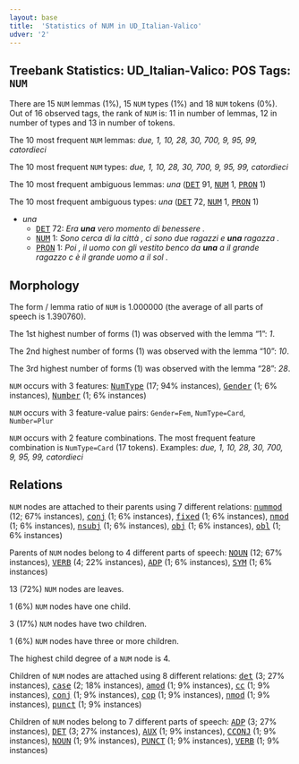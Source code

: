 ```yaml
---
layout: base
title:  'Statistics of NUM in UD_Italian-Valico'
udver: '2'
---
```


## Treebank Statistics: UD_Italian-Valico: POS Tags: `NUM`

There are 15 `NUM` lemmas (1%), 15 `NUM` types (1%) and 18 `NUM` tokens (0%).
Out of 16 observed tags, the rank of `NUM` is: 11 in number of lemmas, 12 in number of types and 13 in number of tokens.

The 10 most frequent `NUM` lemmas: <em>due, 1, 10, 28, 30, 700, 9, 95, 99, catordieci</em>

The 10 most frequent `NUM` types:  <em>due, 1, 10, 28, 30, 700, 9, 95, 99, catordieci</em>

The 10 most frequent ambiguous lemmas: <em>una</em> (<tt><a href="it_valico-pos-DET.html">DET</a></tt> 91, <tt><a href="it_valico-pos-NUM.html">NUM</a></tt> 1, <tt><a href="it_valico-pos-PRON.html">PRON</a></tt> 1)

The 10 most frequent ambiguous types:  <em>una</em> (<tt><a href="it_valico-pos-DET.html">DET</a></tt> 72, <tt><a href="it_valico-pos-NUM.html">NUM</a></tt> 1, <tt><a href="it_valico-pos-PRON.html">PRON</a></tt> 1)


* <em>una</em>
  * <tt><a href="it_valico-pos-DET.html">DET</a></tt> 72: <em>Era <b>una</b> vero momento di benessere .</em>
  * <tt><a href="it_valico-pos-NUM.html">NUM</a></tt> 1: <em>Sono cerca di la città , ci sono due ragazzi e <b>una</b> ragazza .</em>
  * <tt><a href="it_valico-pos-PRON.html">PRON</a></tt> 1: <em>Poi , il uomo con gli vestito benco da <b>una</b> a il grande ragazzo c è il grande uomo a il sol .</em>

## Morphology

The form / lemma ratio of `NUM` is 1.000000 (the average of all parts of speech is 1.390760).

The 1st highest number of forms (1) was observed with the lemma “1”: <em>1</em>.

The 2nd highest number of forms (1) was observed with the lemma “10”: <em>10</em>.

The 3rd highest number of forms (1) was observed with the lemma “28”: <em>28</em>.

`NUM` occurs with 3 features: <tt><a href="it_valico-feat-NumType.html">NumType</a></tt> (17; 94% instances), <tt><a href="it_valico-feat-Gender.html">Gender</a></tt> (1; 6% instances), <tt><a href="it_valico-feat-Number.html">Number</a></tt> (1; 6% instances)

`NUM` occurs with 3 feature-value pairs: `Gender=Fem`, `NumType=Card`, `Number=Plur`

`NUM` occurs with 2 feature combinations.
The most frequent feature combination is `NumType=Card` (17 tokens).
Examples: <em>due, 1, 10, 28, 30, 700, 9, 95, 99, catordieci</em>


## Relations

`NUM` nodes are attached to their parents using 7 different relations: <tt><a href="it_valico-dep-nummod.html">nummod</a></tt> (12; 67% instances), <tt><a href="it_valico-dep-conj.html">conj</a></tt> (1; 6% instances), <tt><a href="it_valico-dep-fixed.html">fixed</a></tt> (1; 6% instances), <tt><a href="it_valico-dep-nmod.html">nmod</a></tt> (1; 6% instances), <tt><a href="it_valico-dep-nsubj.html">nsubj</a></tt> (1; 6% instances), <tt><a href="it_valico-dep-obj.html">obj</a></tt> (1; 6% instances), <tt><a href="it_valico-dep-obl.html">obl</a></tt> (1; 6% instances)

Parents of `NUM` nodes belong to 4 different parts of speech: <tt><a href="it_valico-pos-NOUN.html">NOUN</a></tt> (12; 67% instances), <tt><a href="it_valico-pos-VERB.html">VERB</a></tt> (4; 22% instances), <tt><a href="it_valico-pos-ADP.html">ADP</a></tt> (1; 6% instances), <tt><a href="it_valico-pos-SYM.html">SYM</a></tt> (1; 6% instances)

13 (72%) `NUM` nodes are leaves.

1 (6%) `NUM` nodes have one child.

3 (17%) `NUM` nodes have two children.

1 (6%) `NUM` nodes have three or more children.

The highest child degree of a `NUM` node is 4.

Children of `NUM` nodes are attached using 8 different relations: <tt><a href="it_valico-dep-det.html">det</a></tt> (3; 27% instances), <tt><a href="it_valico-dep-case.html">case</a></tt> (2; 18% instances), <tt><a href="it_valico-dep-amod.html">amod</a></tt> (1; 9% instances), <tt><a href="it_valico-dep-cc.html">cc</a></tt> (1; 9% instances), <tt><a href="it_valico-dep-conj.html">conj</a></tt> (1; 9% instances), <tt><a href="it_valico-dep-cop.html">cop</a></tt> (1; 9% instances), <tt><a href="it_valico-dep-nmod.html">nmod</a></tt> (1; 9% instances), <tt><a href="it_valico-dep-punct.html">punct</a></tt> (1; 9% instances)

Children of `NUM` nodes belong to 7 different parts of speech: <tt><a href="it_valico-pos-ADP.html">ADP</a></tt> (3; 27% instances), <tt><a href="it_valico-pos-DET.html">DET</a></tt> (3; 27% instances), <tt><a href="it_valico-pos-AUX.html">AUX</a></tt> (1; 9% instances), <tt><a href="it_valico-pos-CCONJ.html">CCONJ</a></tt> (1; 9% instances), <tt><a href="it_valico-pos-NOUN.html">NOUN</a></tt> (1; 9% instances), <tt><a href="it_valico-pos-PUNCT.html">PUNCT</a></tt> (1; 9% instances), <tt><a href="it_valico-pos-VERB.html">VERB</a></tt> (1; 9% instances)

